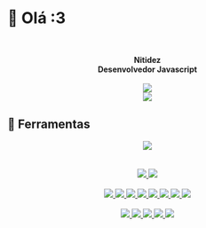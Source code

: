 # 👋 Olá :3

<br>
<p align="center">
  <b>Nitidez</b><br>
  <b>Desenvolvedor Javascript</b>
  <br><br>
  <a href="#">
  <img src="https://github-readme-stats.vercel.app/api?username=Nitidez&show_icons=true&theme=tokyonight&count_private=true&locale=pt-BR">
  <br>
  <img src="https://github-readme-stats.vercel.app/api/top-langs/?username=Nitidez&theme=tokyonight&locale=pt-BR">
  </a>
</p>

## 🔧 Ferramentas
<p align="center">
  <a href="#">
    <img src="https://img.shields.io/badge/OS-Windows-yellowgreen?logo=Windows&logoColor=0078D6">
    <br><br><br>
    <img src="https://img.shields.io/badge/IDEA-IntelliJ-ff69b4?logo=IntelliJ IDEA&logoColor=000000">
    <img src="https://img.shields.io/badge/IDE-Eclipse-blueviolet?logo=Eclipse IDE&logoColor=2C2255">
    <br><br>
    <img src="https://img.shields.io/badge/Dev-JavaScript-informational?logo=JavaScript&logoColor=F7DF1E">
    <img src="https://img.shields.io/badge/Dev-TypeScript-informational?logo=TypeScript&logoColor=3178C6">
    <img src="https://img.shields.io/badge/Dev-Lua-informational?logo=Lua&logoColor=2C2D72">
    <img src="https://img.shields.io/badge/Dev-PHP-informational?logo=PHP&logoColor=777BB4">
    <img src="https://img.shields.io/badge/Dev-Java-informational?logo=Java&logoColor=007396">
    <img src="https://img.shields.io/badge/Dev-Python-informational?logo=Python&logoColor=3776AB">
    <img src="https://img.shields.io/badge/Dev-Node.js-informational?logo=Node.js&logoColor=339933">
    <img src="https://img.shields.io/badge/Dev-ts⥋node-informational?logo=ts-node&logoColor=3178C6">
    <br><br>
    <img src="https://img.shields.io/badge/Node-Nodemon-brightgreen?logo=Nodemon&logoColor=76D04B">
    <img src="https://img.shields.io/badge/Node-Next.js-brightgreen?logo=Next.js&logoColor=F7DF1E">
    <img src="https://img.shields.io/badge/Node-React-brightgreen?logo=React&logoColor=61DAFB">
    <img src="https://img.shields.io/badge/Node-Express-brightgreen?logo=Express&logoColor=000000">
    <img src="https://img.shields.io/badge/Node-Discord.js-brightgreen?logo=Discord&logoColor=F7DF1E">
  </a>
</p>
